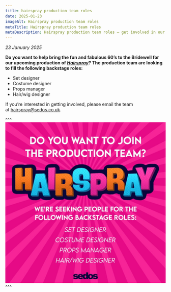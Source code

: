 ```yaml
---
title: hairspray production team roles
date: 2025-01-23
imageAlt: Hairspray production team roles
metaTitle: Hairspray production team roles
metaDescription: Hairspray production team roles – get involved in our May 2025 musical
---
```

*23 January 2025*

**Do you want to help bring the fun and fabulous 60’s to the Bridewell for our upcoming production of *[Hairspray](https://www.sedos.co.uk/shows/2025-hairspray-the-broadway-musical)*? The production team are looking to fill the following backstage roles:** 

* Set designer
* Costume designer
* Props manager
* Hair/wig designer

If you’re interested in getting involved, please email the team at [hairspray@sedos.co.uk](mailto:hairspray@sedos.co.uk). 

^^^
![Hairspray production team roles](/assets/image0-6.jpeg)
^^^
